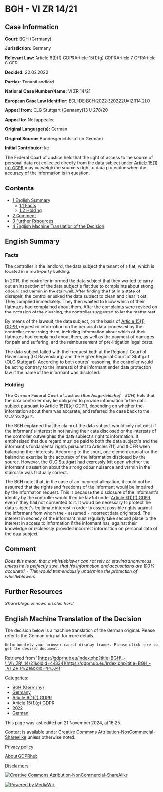 # BGH - VI ZR 14/21

## Case Information

**Court:** BGH (Germany)

**Jurisdiction:** Germany

**Relevant Law:** Article 6(1)(f) GDPRArticle 15(1)(g) GDPRArticle 7 CFRArticle 8 CFR

**Decided:** 22.02.2022

**Parties:** TenantLandlord

**National Case Number/Name:** VI ZR 14/21

**European Case Law Identifier:** ECLI:DE:BGH:2022:220222UVIZR14.21.0

**Appeal from:** OLG Stuttgart (Germany)13 U 278/20

**Appeal to:** Not appealed

**Original Language(s):** German

**Original Source:** Bundesgerichtshof (in German)

**Initial Contributor:** kc

The Federal Court of Justice held that the right of access to the source of personal data not collected directly from the data subject under [Article 15(1)(g) GDPR](/index.php?title=Article_15_GDPR#1g "Article 15 GDPR") may outweigh the source's right to data protection when the accuracy of the information is in question.

## Contents

*   [1 English Summary](#English_Summary)
    *   [1.1 Facts](#Facts)
    *   [1.2 Holding](#Holding)
*   [2 Comment](#Comment)
*   [3 Further Resources](#Further_Resources)
*   [4 English Machine Translation of the Decision](#English_Machine_Translation_of_the_Decision)

## English Summary

### Facts

The controller is the landlord, the data subject the tenant of a flat, which is located in a multi-party building.

In 2019, the controller informed the data subject that they wanted to carry out an inspection of the data subject's flat due to complaints about strong odours and vermin in the stairwell. After finding the flat in a state of disrepair, the controller asked the data subject to clean and clear it out. They complied immediately. They then wanted to know which of their flatmates had complained about them. After the complaints were revised on the occasion of the cleaning, the controller suggested to let the matter rest.

By means of the lawsuit, the data subject, on the basis of [Article 15(1) GDPR](/index.php?title=Article_15_GDPR#1 "Article 15 GDPR"), requested information on the personal data processed by the controller concerning them, including information about which of their flatmates had complained about them, as well as the payment of damages for pain and suffering, and the reimbursement of pre-litigation legal costs.

The data subject failed with their request both at the Regional Court of Ravensburg (LG Ravensburg) and the Higher Regional Court of Stuttgart (OLG Stuttgart). According to both courts' reasoning, the controller would be acting contrary to the interests of the informant under data protection law if the name of the informant was disclosed.

### Holding

The German Federal Court of Justice (_Bundesgerichtshof – BGH_) held that the data controller may be obligated to provide information to the data subject pursuant to [Article 15(1)(g) GDPR](/index.php?title=Article_15_GDPR#1g "Article 15 GDPR"), depending on whether the information about them was accurate, and referred the case back to the OLG Stuttgart.

The BGH explained that the claim of the data subject would only not exist if the informant's interest in not having their data disclosed or the interests of the controller outweighed the data subject's right to information. It emphasised that due regard must be paid to both the data subject's and the informant's fundamental rights pursuant to Articles 7(1) and 8 CFR when balancing their interests. According to the court, one element crucial for the balancing exercise is the accuracy of the information disclosed by the source. However, the OLG Stuttgart had expressly left open whether the informant's assertion about the strong odour nuisance and vermin in the staircase was factually correct.

The BGH notet that, in the case of an incorrect allegation, it could not be assumed that the rights and freedoms of the informant would be impaired by the information request. This is because the disclosure of the informant's identity by the controller would then be lawful under [Article 6(1)(f) GDPR](/index.php?title=Article_6_GDPR#1f "Article 6 GDPR"), even if they had not consented to it. It would be necessary to protect the data subject's legitimate interest in order to assert possible rights against the informant from whom the - assumed - incorrect data originated. The interest in secrecy of the informant must regularly take second place to the interest in access to information if the informant has, against their knowledge or recklessly, provided incorrect information on personal data of the data subject.

  

## Comment

_Does this mean, that a whistleblower can not rely on staying anonymous, unless he is perfectly sure, that his information and accusations are 100% accurate? - This would tremendously undermine the protection of whistleblowers._

## Further Resources

_Share blogs or news articles here!_

## English Machine Translation of the Decision

The decision below is a machine translation of the German original. Please refer to the German original for more details.

```
Unfortunately your browser cannot display frames. Please click here to get the desired document.

```

Retrieved from "[https://gdprhub.eu/index.php?title=BGH\_-\_VI\_ZR\_14/21&oldid=44334](https://gdprhub.eu/index.php?title=BGH_-_VI_ZR_14/21&oldid=44334)"

[Categories](/index.php?title=Special:Categories "Special:Categories"):

*   [BGH (Germany)](/index.php?title=Category:BGH_\(Germany\) "Category:BGH (Germany)")
*   [Germany](/index.php?title=Category:Germany "Category:Germany")
*   [Article 6(1)(f) GDPR](/index.php?title=Category:Article_6\(1\)\(f\)_GDPR "Category:Article 6(1)(f) GDPR")
*   [Article 15(1)(g) GDPR](/index.php?title=Category:Article_15\(1\)\(g\)_GDPR "Category:Article 15(1)(g) GDPR")
*   [2022](/index.php?title=Category:2022 "Category:2022")
*   [German](/index.php?title=Category:German "Category:German")

This page was last edited on 21 November 2024, at 16:25.

Content is available under [Creative Commons Attribution-NonCommercial-ShareAlike](https://creativecommons.org/licenses/by-nc-sa/4.0/) unless otherwise noted.

[Privacy policy](/index.php?title=GDPRhub:Privacy_policy)

[About GDPRhub](/index.php?title=GDPRhub:About)

[Disclaimers](/index.php?title=GDPRhub:General_disclaimer)

[![Creative Commons Attribution-NonCommercial-ShareAlike](/resources/assets/licenses/cc-by-nc-sa.png)](https://creativecommons.org/licenses/by-nc-sa/4.0/)

[![Powered by MediaWiki](/resources/assets/poweredby_mediawiki_88x31.png)](https://www.mediawiki.org/)